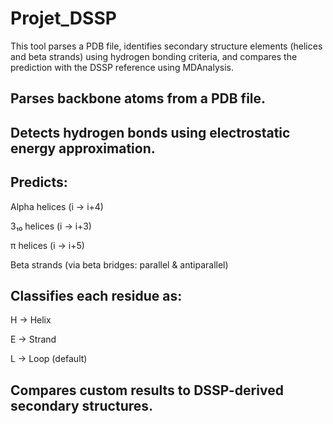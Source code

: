 # Projet_DSSP

This tool parses a PDB file, identifies secondary structure elements (helices and beta strands) using hydrogen bonding criteria, and compares the prediction with the DSSP reference using MDAnalysis.

## Parses backbone atoms from a PDB file.

## Detects hydrogen bonds using electrostatic energy approximation.

## Predicts:

Alpha helices (i → i+4)

3₁₀ helices (i → i+3)

π helices (i → i+5)

Beta strands (via beta bridges: parallel & antiparallel)

## Classifies each residue as:

H → Helix

E → Strand

L → Loop (default)

## Compares custom results to DSSP-derived secondary structures.